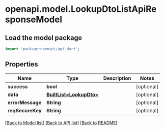 # openapi.model.LookupDtoListApiResponseModel

## Load the model package
```dart
import 'package:openapi/api.dart';
```

## Properties
Name | Type | Description | Notes
------------ | ------------- | ------------- | -------------
**success** | **bool** |  | [optional] 
**data** | [**BuiltList&lt;LookupDto&gt;**](LookupDto.md) |  | [optional] 
**errorMessage** | **String** |  | [optional] 
**reqSecureKey** | **String** |  | [optional] 

[[Back to Model list]](../README.md#documentation-for-models) [[Back to API list]](../README.md#documentation-for-api-endpoints) [[Back to README]](../README.md)


